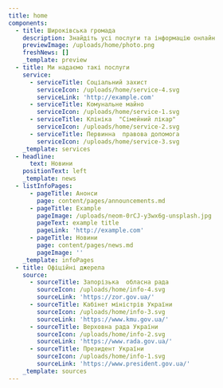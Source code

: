 ```yaml
---
title: home
components:
  - title: Широківська громада
    description: Знайдіть усі послуги та інформацію онлайн
    previewImage: /uploads/home/photo.png
    freshNews: []
    _template: preview
  - title: Ми надаємо такі послуги
    service:
      - serviceTitle: Соціальний захист
        serviceIcon: /uploads/home/service-4.svg
        serviceLink: 'http://example.com'
      - serviceTitle: Комунальне майно
        serviceIcon: /uploads/home/service-1.svg
      - serviceTitle: Клініка  "Сімейний лікар"
        serviceIcon: /uploads/home/service-2.svg
      - serviceTitle: Первинна  правова допомога
        serviceIcon: /uploads/home/service-3.svg
    _template: services
  - headline:
      text: Новини
    positionText: left
    _template: news
  - listInfoPages:
      - pageTitle: Анонси
        page: content/pages/announcements.md
      - pageTitle: Example
        pageImage: /uploads/neom-0rCJ-y3wx6g-unsplash.jpg
        pageText: example title
        pageLink: 'http://example.com'
      - pageTitle: Новини
        page: content/pages/news.md
        pageImage: ''
    _template: infoPages
  - title: Офіційні джерела
    source:
      - sourceTitle: Запорізька  обласна рада
        sourceIcon: /uploads/home/info-4.svg
        sourceLink: 'https://zor.gov.ua/'
      - sourceTitle: Кабінет міністрів України
        sourceIcon: /uploads/home/info-3.svg
        sourceLink: 'https://www.kmu.gov.ua/'
      - sourceTitle: Верховна рада України
        sourceIcon: /uploads/home/info-2.svg
        sourceLink: 'https://www.rada.gov.ua/'
      - sourceTitle: Президент України
        sourceIcon: /uploads/home/info-1.svg
        sourceLink: 'https://www.president.gov.ua/'
    _template: sources
---
```


